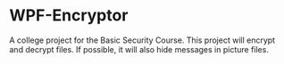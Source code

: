 # WPF-Encryptor
A college project for the Basic Security Course. This project will encrypt and decrypt files. If possible, it will also hide messages in picture files.

